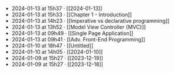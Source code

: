 - 2024-01-13 at 15h37 · [[2024-01-13]]
- 2024-01-13 at 15h33 · [[Chapter 1 - Introduction]]
- 2024-01-13 at 14h23 · [[Imperative vs declarative programming]]
- 2024-01-13 at 13h52 · [[Model View Controller {MVC}]]
- 2024-01-13 at 09h49 · [[Single Page Application]]
- 2024-01-13 at 09h41 · [[Adv. Front-End Programming]]
- 2024-01-10 at 18h47 · [[Untitled]]
- 2024-01-10 at 14h05 · [[2024-01-10]]
- 2024-01-09 at 15h27 · [[2023-12-19]]
- 2024-01-09 at 15h27 · [[2023-12-18]]
